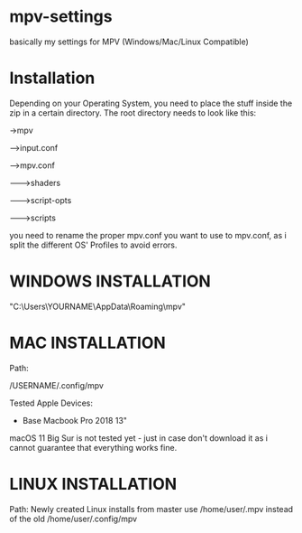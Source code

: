 # mpv-settings
basically my settings for MPV (Windows/Mac/Linux Compatible)

# Installation
Depending on your Operating System, you need to place the stuff inside the zip in a certain directory.
The root directory needs to look like this:

->mpv

-->input.conf

-->mpv.conf

--->shaders

--->script-opts

--->scripts

you need to rename the proper mpv.conf you want to use to mpv.conf, as i split the different OS' Profiles to avoid errors.

# WINDOWS INSTALLATION
"C:\Users\YOURNAME\AppData\Roaming\mpv"

# MAC INSTALLATION
Path:

/USERNAME/.config/mpv

Tested Apple Devices:

- Base Macbook Pro 2018 13"

macOS 11 Big Sur is not tested yet - just in case don't download it as i cannot guarantee that everything works fine.

# LINUX INSTALLATION
Path:
Newly created Linux installs from master use /home/user/.mpv instead of the old /home/user/.config/mpv

